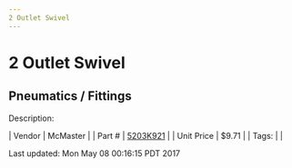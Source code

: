```yaml
---
2 Outlet Swivel
---
```

# 2 Outlet Swivel
## Pneumatics / Fittings
Description: 	 

| Vendor | McMaster | 
| Part # | [5203K921](https://www.mcmaster.com/#5203K921) | 
| Unit Price | $9.71 | 
| Tags: |  | 

Last updated: Mon May 08 00:16:15 PDT 2017